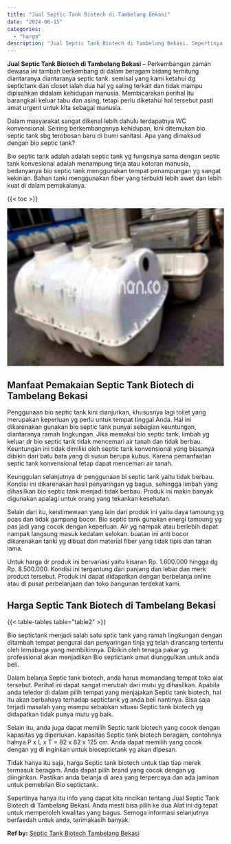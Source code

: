 ```yaml
---
title: "Jual Septic Tank Biotech di Tambelang Bekasi"
date: "2024-06-15"
categories: 
  - "harga"
description: "Jual Septic Tank Biotech di Tambelang Bekasi. Sepertinya hanya itu info yang dapat kita rincikan tentang Jual Septic Tank Biotech di Tambelang Bekasi. Anda m..."
---
```


**Jual Septic Tank Biotech di Tambelang Bekasi** – Perkembangan zaman dewasa ini tambah berkembang di dalam beragam bidang terhitung diantaranya diantaranya septic tank. semisal yang kami ketahui dg septictank dan closet ialah dua hal yg saling terkait dan tidak mampu dipisahkan didalam kehidupan manusia. Membicarakan perihal itu barangkali keluar tabu dan asing, tetapi perlu diketahui hal tersebut pasti amat urgent untuk kita sebagai manusia.

Dalam masyarakat sangat dikenal lebih dahulu terdapatnya WC konvensional. Seiring berkembangnnya kehidupan, kini ditemukan bio septic tank sbg terobosan baru di bumi sanitasi. Apa yang dimaksud dengan bio septic tank?

Bio septic tank adalah adalah septic tank yg fungsinya sama dengan septic tank konvesional adalah menampung tinja atau kotoran manusia, bedanyanya bio septic tank menggunakan tempat penampungan yg sangat kekinian. Bahan tanki menggunakan fiber yang terbukti lebih awet dan lebih kuat di dalam pemakaianya.

{{< toc >}}

![Jual Septic Tank Biotech di Tambelang Bekasi](/images/jual-bio-septictank-34.png)

## Manfaat Pemakaian Septic Tank Biotech di Tambelang Bekasi

Penggunaan bio septic tank kini dianjurkan, khususnya lagi toilet yang merupakan keperluan yg perlu untuk tempat tinggal Anda. Hal ini dikarenakan gunakan bio septic tank punyai sebagian keuntungan, diantaranya ramah lingkungan. Jika memakai bio septic tank, limbah yg keluar dr bio septic tank tidak mencemari air tanah dan tidak berbau. Keuntungan ini tidak dimiliki oleh septic tank konvensional yang biasanya dibikin dari batu bata yang di susun berupa kubus. Karena pemanfaatan septic tank konvensional tetap dapat mencemari air tanah.

Keunggulan selanjutnya dr penggunaan bi septic tank yaitu tidak berbau. Kondisi ini dikarenakan hasil penyaringan yg bagus, sehingga limbah yang dihasilkan bio septic tank menjadi tidak berbau. Produk ini makin banyak digunakan apalagi untuk orang yang tekankan kesehatan.

Selain dari itu, keistimewaan yang lain dari produk ini yaitu daya tamoung yg poas dan tidak gampang bocor. Bio septic tank gunakan energi tamoung yg pas jadi yang cocok dengan keperluan. Air yg nampak atau berlebih dapat nampak langsung masuk kedalam selokan. buatan ini anti bocor dikarenakan tanki yg dibuat dari material fiber yang tidak tipis dan tahan lama.

Untuk harga dr produk ini bervariasi yaitu kisaran Rp. 1.600.000 hingga dg Rp. 8.500.000. Kondisi ini tergantung dari panjang dan lebar dan merk product tersebut. Produk ini dapat didapatkan dengan berbelanja online atau di pusat perbelanjaan dan toko bangunan terdekat kami.

## Harga Septic Tank Biotech di Tambelang Bekasi

{{< table-tables table="table2" >}}

Bio septictank menjadi salah satu sptic tank yang ramah lingkungan dengan ditambah tempat pengurai dan penyaringan tinja yg telah dirancang tertentu oleh lemabaga yang membikinnya. Dibikin oleh tenaga pakar yg professional akan menjadikan Bio septictank amat diunggulkan untuk anda beli.

Dalam belanja Septic tank biotech, anda harus memandang tempat toko alat tersebut. Perihal ini dapat sangat merubah dari mutu yg dihasilkan. Apabila anda teledor di dalam pilih tempat yang menjajakan Septic tank biotech, hal itu akan berbahaya terhadap septictank yg anda beli nantinya. Bisa saja terjadi masalah yang mampu sebabkan situasi Septic tank biotech yg didapatkan tidak punya mutu yg baik.

Selain itu, anda juga dapat memilih Septic tank biotech yang cocok dengan kapasitas yg diperlukan. kapasitas Septic tank biotech beragam, contohnya halnya P x L x T = 82 x 82 x 125 cm. Anda dapat memilih yang cocok dengan yg di inginkan untuk bioseptictank yg akan dipesan.

Tidak hanya itu saja, harga Septic tank biotech untuk tiap tiap merek termasuk beragam. Anda dapat pilih brand yang cocok dengan yg diinginkan. Pastikan anda belanja di area yang terpercaya dan ada jaminan untuk pemeblian Bio septictank.

Sepertinya hanya itu info yang dapat kita rincikan tentang Jual Septic Tank Biotech di Tambelang Bekasi. Anda mesti bisa pilih ke dua Alat ini dg tepat untuk memperoleh kwalitas yang bagus. Semoga informasi selanjutnya berfaedah untuk anda, terimakasih banyak.

**Ref by:** [Septic Tank Biotech Tambelang Bekasi](https://id.wikipedia.org/wiki/Septic)
